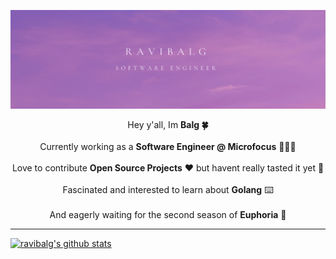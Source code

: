 ![Top Poster](https://raw.githubusercontent.com/ravibalg-aj/ravibalg-aj/master/balg_posterD.png)

<p align="center">
  Hey y'all, Im <b color="#ff0000">Balg 🍀</b> 
  <br>
  <br>
  Currently working as a <b>Software Engineer @ Microfocus</b> 👨🏻‍💻
  <br>
  <br>
  Love to contribute <b>Open Source Projects</b> ❤️ but havent really tasted it yet 😬
  <br>
  <br>
  Fascinated and interested to learn about <b>Golang</b> ⌨️
  <br>
  <br>
  And eagerly waiting for the second season of <b>Euphoria</b> 🌈
  <hr size="5"></hr>
  <a href="https://github.com/ravibalg-aj" align="center">
  <img src="https://github-readme-stats.vercel.app/api?username=ravibalg-aj&count_private=true&hide_border=true&show_icons=false&theme=buefy" 
       alt="ravibalg's github stats"/></a>        
</p>

